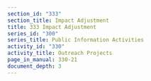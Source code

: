 ```yaml
---
section_id: "333"
section_title: Impact Adjustment
title: 333 Impact Adjustment
series_id: "300"
series_title: Public Information Activities
activity_id: "330"
activity_title: Outreach Projects
page_in_manual: 330-21
document_depth: 3
---
```

